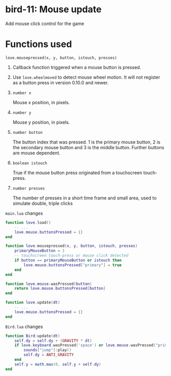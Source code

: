 # bird-11: Mouse update

Add mouse click control for the game

# Functions used

`love.mousepressed(x, y, button, istouch, presses)`

1. Callback function triggered when a mouse button is pressed.

1. Use `love.wheelmoved` to detect mouse wheel motion. It will not register as a button press in version 0.10.0 and newer.

1. `number x`

   Mouse x position, in pixels.

1. `number y`

   Mouse y position, in pixels.

1. `number button`

   The button index that was pressed. 1 is the primary mouse button, 2 is the secondary mouse button and 3 is the middle button. Further buttons are mouse dependent.

1. `boolean istouch`

   True if the mouse button press originated from a touchscreen touch-press.

1. `number presses`

   The number of presses in a short time frame and small area, used to simulate double, triple clicks

`main.lua` changes

```Lua
function love.load()
    -- ...
    love.mouse.buttonsPressed = {}
end

function love.mousepressed(x, y, button, istouch, presses)
    primaryMouseButton = 1
    -- touchscreen touch-press or mouse click detected
    if button == primaryMouseButton or istouch then
        love.mouse.buttonsPressed["primary"] = true
    end
end

function love.mouse.wasPressed(button)
    return love.mouse.buttonsPressed[button]
end

function love.update(dt)
    -- ...
    love.mouse.buttonsPressed = {}
end
```

`Bird.lua` changes

```Lua
function Bird:update(dt)
    self.dy = self.dy + (GRAVITY * dt)
    if love.keyboard.wasPressed('space') or love.mouse.wasPressed("primary") then
        sounds["jump"]:play()
        self.dy = ANTI_GRAVITY
    end
    self.y = math.max(0, self.y + self.dy)
end
```
